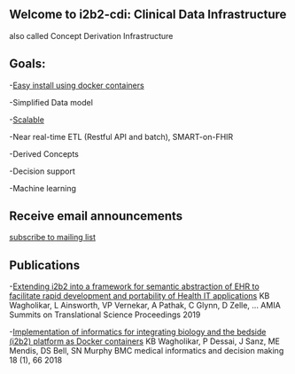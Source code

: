 ## Welcome to i2b2-cdi: Clinical Data Infrastructure
 also called Concept Derivation Infrastructure

## Goals:

-[Easy install using docker containers](https://github.com/i2b2-cdi/i2b2-qs)

-Simplified Data model

-[Scalable](azure-videos.html)

-Near real-time ETL (Restful API and batch), SMART-on-FHIR

-Derived Concepts

-Decision support

-Machine learning

## Receive email announcements
[subscribe to mailing list](http://groups.google.com/group/i2b2-cdi/subscribe)

## Publications
-[Extending i2b2 into a framework for semantic abstraction of EHR to facilitate rapid development and portability of Health IT applications](https://www.ncbi.nlm.nih.gov/pmc/articles/PMC6568124/) KB Wagholikar, L Ainsworth, VP Vernekar, A Pathak, C Glynn, D Zelle, ... AMIA Summits on Translational Science Proceedings 2019

-[Implementation of informatics for integrating biology and the bedside (i2b2) platform as Docker containers](https://pubmed.ncbi.nlm.nih.gov/30012140/) KB Wagholikar, P Dessai, J Sanz, ME Mendis, DS Bell, SN Murphy BMC medical informatics and decision making 18 (1), 66 2018


